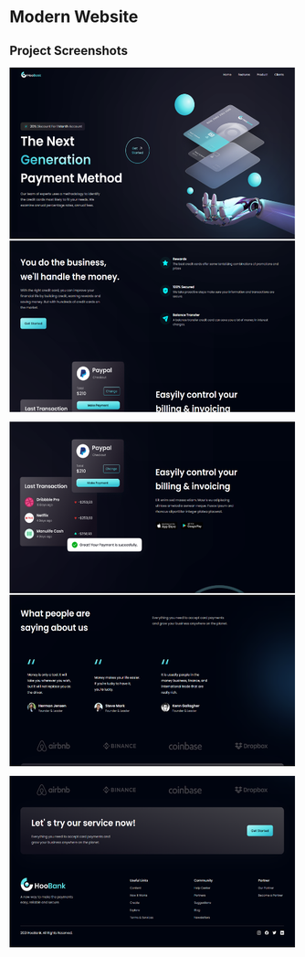 # Modern Website

## Project Screenshots

<p>
  <img src="bank_app/public/project-ss/HomeScreen.png" height="300" width="500" />
  <img src="bank_app/public/project-ss/Features.png" height="300" width="500" />
</p>

<p>
  <img src="bank_app/public/project-ss/Business.png" height="300" width="500" />
  <img src="bank_app/public/project-ss/Client.png" height="300" width="500" />
</p>

<p>
  <img src="bank_app/public/project-ss/Footer.png" height="300" width="500" />
</p>
